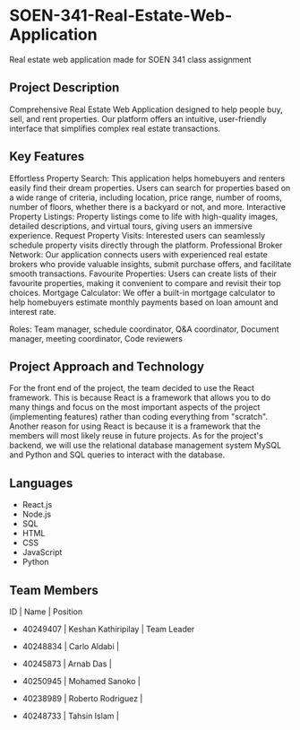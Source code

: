 # SOEN-341-Real-Estate-Web-Application
Real estate web application made for SOEN 341 class assignment

## Project Description 
Comprehensive Real Estate Web Application designed to help people buy, sell, and rent properties. Our platform offers an intuitive, user-friendly interface that simplifies complex real estate transactions.

## Key Features 
Effortless Property Search: This application helps homebuyers and renters easily find their dream properties. Users can search for properties based on a wide range of criteria, including location, price range, number of rooms, number of floors, whether there is a backyard or not, and more.
Interactive Property Listings: Property listings come to life with high-quality images, detailed descriptions, and virtual tours, giving users an immersive experience.
Request Property Visits: Interested users can seamlessly schedule property visits directly through the platform.
Professional Broker Network: Our application connects users with experienced real estate brokers who provide valuable insights, submit purchase offers, and facilitate smooth transactions.
Favourite Properties: Users can create lists of their favourite properties, making it convenient to compare and revisit their top choices.
Mortgage Calculator: We offer a built-in mortgage calculator to help homebuyers estimate monthly payments based on loan amount and interest rate.

Roles: Team manager, schedule coordinator, Q&A coordinator, Document manager, meeting coordinator, Code reviewers

## Project Approach and Technology
For the front end of the project, the team decided to use the React framework. This is because React is a framework that allows you to do many things and focus on the most important aspects of the project (implementing features) rather than coding everything from "scratch". Another reason for using React is because it is a framework that the members will most likely reuse in future projects. As for the project's backend, we will use the relational database management system MySQL and Python and SQL queries to interact with the database.

## Languages
- React.js
- Node.js
- SQL
- HTML
- CSS
- JavaScript
- Python

## Team Members

ID | Name | Position

- 40249407 | Keshan Kathiripilay | Team Leader 

- 40248834 | Carlo Aldabi |

- 40245873 | Arnab Das |

- 40250945 | Mohamed Sanoko |

- 40238989 | Roberto Rodriguez |

- 40248733 | Tahsin Islam |
